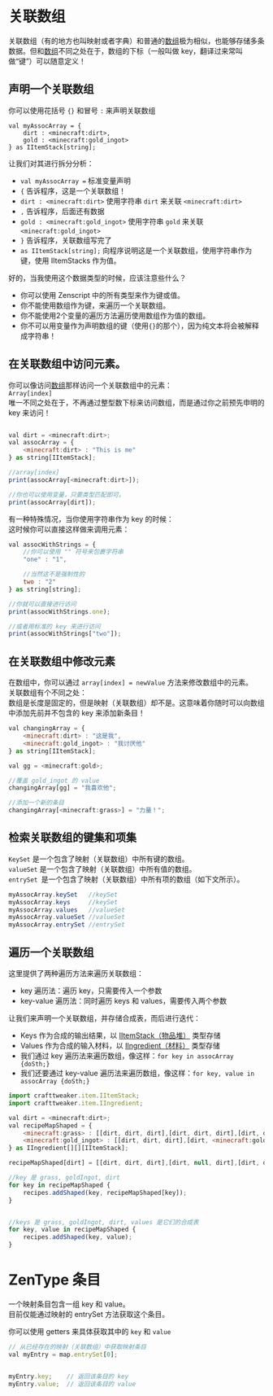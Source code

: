 # 关联数组

关联数组（有的地方也叫映射或者字典）和普通的[数组](Arrays_and_Loops/)极为相似，也能够存储多条数据。但和[数组](Arrays_and_Loops/)不同之处在于，数组的下标（一般叫做 key，翻译过来常叫做“键”）可以随意定义！

## 声明一个关联数组

你可以使用花括号 `{}` 和冒号 `:` 来声明关联数组  
```Js
val myAssocArray = {
	dirt : <minecraft:dirt>,
	gold : <minecraft:gold_ingot>
} as IItemStack[string];
```

让我们对其进行拆分分析：  

- `val myAssocArray =` 标准变量声明
- `{` 告诉程序，这是一个关联数组！
- `dirt : <minecraft:dirt>` 使用字符串 `dirt` 来关联 `<minecraft:dirt>`  
- `,` 告诉程序，后面还有数据
- `gold : <minecraft:gold_ingot>` 使用字符串 `gold` 来关联 `<minecraft:gold_ingot>`
- `}` 告诉程序，关联数组写完了
- `as IItemStack[string];` 向程序说明这是一个关联数组，使用字符串作为键，使用 IItemStacks 作为值。


好的，当我使用这个数据类型的时候，应该注意些什么？  

- 你可以使用 Zenscript 中的所有类型来作为键或值。
- 你不能使用数组作为键，来遍历一个关联数组。
- 你不能使用2个变量的遍历方法遍历使用数组作为值的数组。
- 你不可以用变量作为声明数组的键（使用`{}`的那个），因为纯文本将会被解释成字符串！


## 在关联数组中访问元素。

你可以像访问[数组](Arrays_and_Loops/)那样访问一个关联数组中的元素：  
`Array[index]`  
唯一不同之处在于，不再通过整型数下标来访问数组，而是通过你之前预先申明的 key 来访问！  
```js

val dirt = <minecraft:dirt>;
val assocArray = {
	<minecraft:dirt> : "This is me"
} as string[IItemStack];

//array[index]
print(assocArray[<minecraft:dirt>]);

//你也可以使用变量，只要类型匹配即可。
print(assocArray[dirt]);
```


有一种特殊情况，当你使用字符串作为 key 的时候：  
这时候你可以直接这样做来调用元素：  
```js
val assocWithStrings = {
	//你可以使用 "" 符号来包裹字符串
	"one" : "1",

	//当然这不是强制性的
	two : "2"
} as string[string];

//你就可以直接进行访问
print(assocWithStrings.one);

//或者用标准的 key 来进行访问
print(assocWithStrings["two"]);
```

## 在关联数组中修改元素

在数组中，你可以通过 `array[index] = newValue` 方法来修改数组中的元素。  
关联数组有个不同之处：  
数组是长度是固定的，但是映射（关联数组）却不是。这意味着你随时可以向数组中添加先前并不包含的 key 来添加新条目！

```js
val changingArray = {
	<minecraft:dirt> : "这是我",
	<minecraft:gold_ingot> : "我讨厌他"
} as string[IItemStack];

val gg = <minecraft:gold>;

//覆盖 gold_ingot 的 value
changingArray[gg] = "我喜欢他";

//添加一个新的条目
changingArray[<minecraft:grass>] = "力量！";
```

## 检索关联数组的键集和项集

`KeySet` 是一个包含了映射（关联数组）中所有键的数组。  
`valueSet` 是一个包含了映射（关联数组）中所有值的数组。  
`entrySet `是一个包含了映射（关联数组）中所有项的数组（如下文所示）。

```JAVA
myAssocArray.keySet   //keySet
myAssocArray.keys     //keySet
myAssocArray.values   //valueSet
myAssocArray.valueSet //valueSet
myAssocArray.entrySet //entrySet
```


## 遍历一个关联数组

这里提供了两种遍历方法来遍历关联数组：

- key 遍历法：遍历 key，只需要传入一个参数
- key-value 遍历法：同时遍历 keys 和 values，需要传入两个参数

让我们来声明一个关联数组，并存储合成表，而后进行迭代：  

- Keys 作为合成的输出结果，以 [IItemStack（物品堆）](/Vanilla/Items/IItemStack/) 类型存储
- Values 作为合成的输入材料，以 [IIngredient（材料）](/Vanilla/Variable_Types/IIngredient/) 类型存储
- 我们通过 key 遍历法来遍历数组，像这样：`for key in assocArray {doSth;}`
- 我们还要通过 key-value 遍历法来遍历数组，像这样：`for key, value in assocArray {doSth;}`


```js
import crafttweaker.item.IItemStack;
import crafttweaker.item.IIngredient;

val dirt = <minecraft:dirt>;
val recipeMapShaped = {
	<minecraft:grass> : [[dirt, dirt, dirt],[dirt, dirt, dirt],[dirt, dirt, dirt]],
	<minecraft:gold_ingot> : [[dirt, dirt, dirt],[dirt, <minecraft:gold_ingot>, dirt],[dirt, dirt, dirt]]
} as IIngredient[][][IItemStack];

recipeMapShaped[dirt] = [[dirt, dirt, dirt],[dirt, null, dirt],[dirt, dirt, dirt]];

//key 是 grass, goldIngot, dirt
for key in recipeMapShaped {
	recipes.addShaped(key, recipeMapShaped[key]);
}


//keys 是 grass, goldIngot, dirt, values 是它们的合成表
for key, value in recipeMapShaped {
	recipes.addShaped(key, value);
}
```

# ZenType 条目
一个映射条目包含一组 key 和 value。  
目前仅能通过映射的 entrySet 方法获取这个条目。

你可以使用 getters 来具体获取其中的 `key` 和 `value`

```js
// 从已经存在的映射（关联数组）中获取映射条目
val myEntry = map.entrySet[0];


myEntry.key;    // 返回该条目的 key
myEntry.value;  // 返回该条目的 value
```
